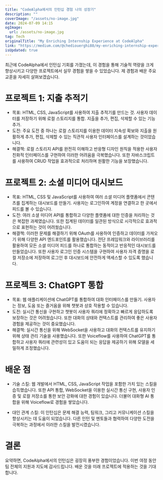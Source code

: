 ```yaml
---
title: "CodeAlpha에서의 인턴십 경험 나의 성장기"
description: ""
coverImage: "/assets/no-image.jpg"
date: 2024-07-09 14:15
ogImage:
  url: /assets/no-image.jpg
tag: Tech
originalTitle: "My Enriching Internship Experience at CodeAlpha"
link: "https://medium.com/@chediouerghi88/my-enriching-internship-experience-at-codealpha-910391a061db"
isUpdated: true
---
```


최근에 CodeAlpha에서 인턴십 기회를 가졌는데, 이 경험을 통해 기술적 역량을 크게 향상시키고 다양한 프로젝트에서 실무 경험을 쌓을 수 있었습니다. 제 경험과 배운 주요 교훈을 자세히 살펴보겠습니다.

# 프로젝트 1: 지출 추적기

- 목표: HTML, CSS, JavaScript를 사용하여 지출 추적기를 만드는 것. 사용자 데이터를 저장하기 위해 로컬 스토리지를 통합. 지출을 추가, 편집, 삭제할 수 있는 기능 추가.
- 도전: 주요 도전 중 하나는 로컬 스토리지를 이용한 데이터 지속성 확보와 지출을 원활하게 추가, 편집, 삭제할 수 있는 직관적 사용자 인터페이스를 설계하는 것이었습니다.
- 해결책: 로컬 스토리지 API를 완전히 이해하고 반응형 디자인 원칙을 적용한 사용자 친화적 인터페이스를 구현하여 이러한 어려움을 극복했습니다. 또한 자바스크립트를 사용하여 CRUD 작업을 효과적으로 처리하며 원활한 기능을 보장했습니다.

# 프로젝트 2: 소셜 미디어 대시보드

<!-- seedividend - 사각형 -->

<ins class="adsbygoogle"
     style="display:block"
     data-ad-client="ca-pub-4877378276818686"
     data-ad-slot="1898504329"
     data-ad-format="auto"
     data-full-width-responsive="true"></ins>

<script>
     (adsbygoogle = window.adsbygoogle || []).push({});
</script>

- 목표: HTML, CSS 및 JavaScript를 사용하여 여러 소셜 미디어 플랫폼에서 콘텐츠를 집계하는 대시보드를 만들기. 사용자는 로그인하여 계정을 연결하고 한 곳에서 피드를 볼 수 있습니다.
- 도전: 여러 소셜 미디어 API를 통합하고 다양한 플랫폼에 대한 인증을 처리하는 것은 복잡한 과제였습니다. 또한 집계된 데이터를 일관된 방식으로 시각적으로 효과적으로 표현하는 것이 어려웠습니다.
- 해결책: 이러한 문제를 해결하기 위해 OAuth를 사용하여 인증하고 데이터를 가져오기 위해 다양한 API 엔드포인트를 활용했습니다. 전단 프레임워크와 라이브러리를 활용하여 모든 소셜 미디어 피드를 하나로 통합하는 동적이고 반응적인 대시보드를 만들었습니다. 또한 사용자 로그인 인증 시스템을 구현하여 사용자 자격 증명을 로컬 저장소에 저장하여 로그인 후 대시보드에 안전하게 액세스할 수 있도록 했습니다.

# 프로젝트 3: ChatGPT 통합

- 목표: 웹 애플리케이션에 ChatGPT를 통합하여 대화 인터페이스를 만들기. 사용자는 정보, 도움 또는 즐거움을 위해 챗봇과 상호 작용할 수 있습니다.
- 도전: 실시간 통신을 구현하고 챗봇이 사용자 쿼리에 정확하고 빠르게 응답하도록 보장하는 것은 어려웠습니다. 또한 대화의 상태와 컨텍스트를 관리하여 좋은 사용자 경험을 제공하는 것이 중요했습니다.
- 해결책: 실시간 통신을 위해 WebSocket을 사용하고 대화의 컨텍스트를 유지하기 위해 상태 관리 기술을 사용했습니다. 또한 Voiceflow를 사용하여 ChatGPT를 통합하고 사용자 쿼리에 관련성이 있고 도움이 되는 응답을 제공하기 위해 모델을 세밀하게 조정했습니다.

# 배운 점

<!-- seedividend - 사각형 -->

<ins class="adsbygoogle"
     style="display:block"
     data-ad-client="ca-pub-4877378276818686"
     data-ad-slot="1898504329"
     data-ad-format="auto"
     data-full-width-responsive="true"></ins>

<script>
     (adsbygoogle = window.adsbygoogle || []).push({});
</script>

- 기술 스킬: 웹 개발에서 HTML, CSS, JavaScript 작업을 포함한 가치 있는 스킬을 습득했습니다. 또한 API 통합, WebSocket을 이용한 실시간 통신 구현, 사용자 인증 및 로컬 저장소를 통한 보안 강화에 대한 경험이 있습니다. 더불어 대화형 AI 통합을 위해 Voiceflow로 경험을 쌓았습니다.

- 대인 관계 스킬: 이 인턴십은 문제 해결 능력, 팀워크, 그리고 커뮤니케이션 스킬을 향상시키는 데 도움이 되었습니다. 다른 인턴 및 멘토들과 협력하여 다양한 도전을 극복하는 과정에서 이러한 스킬을 발전시켰습니다.

# 결론

요약하면, CodeAlpha에서의 인턴십은 굉장히 풍부한 경험이었습니다. 이번 여정 동안 팀 전체의 지원과 지도에 감사드립니다. 배운 것을 미래 프로젝트에 적용하는 것을 기대합니다.

